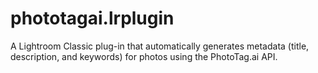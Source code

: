 # phototagai.lrplugin
A Lightroom Classic plug-in that automatically generates metadata (title, description, and keywords) for photos using the PhotoTag.ai API.
